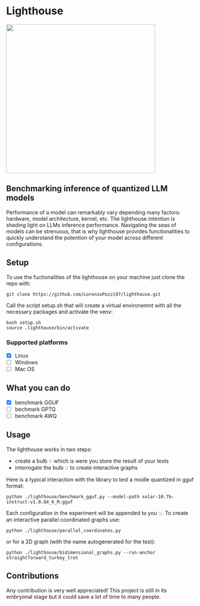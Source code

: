 # Lighthouse
<img src="https://github.com/LorenzoPozzi97/lighthouse/assets/83987444/283cb75c-c033-4b9d-8dcd-668b4054ad18" width="400" height="400">

## Benchmarking inference of quantized LLM models
Performance of a model can remarkably vary depending many factors: hardware, model architecture, kernel, etc. The lighthouse intention is sheding light on LLMs inference performance. Navigating the seas of models can be strenuous, that is why lighthouse provides functionalities to quickly understand the potention of your model across different configurations.

## Setup
To use the fuctionalities of the lighthouse on your machine just clone the repo with:
```
git clone https://github.com/LorenzoPozzi97/lighthouse.git
```
Call the script setup.sh that will create a virtual environemnt with all the necessary packages and activate the venv:
```
bash setup.sh
source .lighthouse/bin/activate
```
### Supported platforms
- [x] Linux
- [ ] Windows
- [ ] Mac OS
      
## What you can do
- [x] benchmark GGUF
- [ ] bechmark GPTQ
- [ ] benchmark AWQ

## Usage
The lighthouse works in two steps:
- create a bulb 💡 which is were you store the result of your tests
- interrogate the bulb 💡 to create interactive graphs

Here is a typical interaction with the library to test a modle quantized in gguf format:
```
python ./lighthouse/benchmark_gguf.py --model-path solar-10.7b-instruct-v1.0.Q4_K_M.gguf
```
Each configuration in the experiment will be appended to you 💡. 
To create an interactive parallel coordinated graphs use:
```
python ./lighthouse/parallel_coordinates.py
```
or for a 2D graph (with the name autogenerated for the test):
```
python ./lighthouse/bidimensional_graphs.py --run-anchor straightforward_turkey_trot
```

## Contributions
Any contribution is very well appreciated! This project is still in its embryonal stage but it could save a lot of time to many people.
